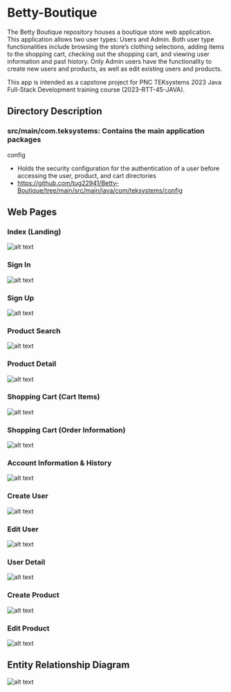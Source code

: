 # Betty-Boutique
The Betty Boutique repository houses a boutique store web application. This application allows two user types: Users and Admin. Both user type functionalities include browsing the store’s clothing selections, adding items to the shopping cart, checking out the shopping cart, and viewing user information and past history. Only Admin users have the functionality to create new users and products, as well as edit existing users and products.

This app is intended as a capstone project for PNC TEKsystems 2023 Java Full-Stack Development training course (2023-RTT-45-JAVA).

## Directory Description

### src/main/com.teksystems: Contains the main application packages

config 
  - Holds the security configuration for the authentication of a user before accessing the user, product, and cart directories
  - https://github.com/tug22941/Betty-Boutique/tree/main/src/main/java/com/teksystems/config



## Web Pages

### Index (Landing)
![alt text](https://github.com/tug22941/Betty-Boutique/blob/main/gitImg/index.PNG?raw=true)

### Sign In
![alt text](https://github.com/tug22941/Betty-Boutique/blob/main/gitImg/sign-in.PNG?raw=true)

### Sign Up
![alt text](https://github.com/tug22941/Betty-Boutique/blob/main/gitImg/sign-up.PNG?raw=true)

### Product Search
![alt text](https://github.com/tug22941/Betty-Boutique/blob/main/gitImg/product-search.PNG?raw=true)

### Product Detail
![alt text](https://github.com/tug22941/Betty-Boutique/blob/main/gitImg/product-detail.PNG?raw=true)

### Shopping Cart (Cart Items)
![alt text](https://github.com/tug22941/Betty-Boutique/blob/main/gitImg/cart-1.PNG?raw=true)

### Shopping Cart (Order Information)
![alt text](https://github.com/tug22941/Betty-Boutique/blob/main/gitImg/cart-2.PNG?raw=true)

### Account Information & History
![alt text](https://github.com/tug22941/Betty-Boutique/blob/main/gitImg/account.PNG?raw=true)

### Create User
![alt text](https://github.com/tug22941/Betty-Boutique/blob/main/gitImg/create-user.PNG?raw=true)

### Edit User
![alt text](https://github.com/tug22941/Betty-Boutique/blob/main/gitImg/edit-user.PNG?raw=true)

### User Detail
![alt text](https://github.com/tug22941/Betty-Boutique/blob/main/gitImg/user-detail.PNG?raw=true)

### Create Product
![alt text](https://github.com/tug22941/Betty-Boutique/blob/main/gitImg/create-product.PNG?raw=true)

### Edit Product
![alt text](https://github.com/tug22941/Betty-Boutique/blob/main/gitImg/edit-user.PNG?raw=true)

## Entity Relationship Diagram
![alt text](https://github.com/tug22941/Betty-Boutique/blob/main/gitImg/ERD.PNG?raw=true)
